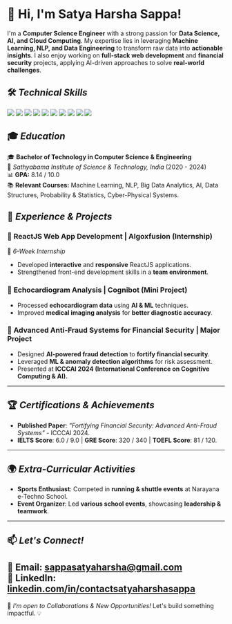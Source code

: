 # 👋 Hi, I'm **Satya Harsha Sappa!**  

I'm a **Computer Science Engineer** with a strong passion for **Data Science, AI, and Cloud Computing**. My expertise lies in leveraging **Machine Learning, NLP, and Data Engineering** to transform raw data into **actionable insights**. I also enjoy working on **full-stack web development** and **financial security** projects, applying AI-driven approaches to solve **real-world challenges**.


## 🛠 *Technical Skills*
<p align="left">
  <img src="https://img.shields.io/badge/Data%20Analysis-00A98F?style=for-the-badge&logo=databricks&logoColor=white" />
  <img src="https://img.shields.io/badge/Python-3776AB?style=for-the-badge&logo=python&logoColor=white" />
  <img src="https://img.shields.io/badge/Microsoft%20SQL%20Server-CC2927?style=for-the-badge&logo=microsoftsqlserver&logoColor=white" />
  <img src="https://img.shields.io/badge/Machine%20Learning-0078D4?style=for-the-badge&logo=scikitlearn&logoColor=white" />
  <img src="https://img.shields.io/badge/NLP-7B68EE?style=for-the-badge&logo=spacy&logoColor=white" />
  <img src="https://img.shields.io/badge/Data%20Engineering-008080?style=for-the-badge&logo=apachehadoop&logoColor=white" />
  <img src="https://img.shields.io/badge/Web%20Development-FFA500?style=for-the-badge&logo=react&logoColor=white" />
  <img src="https://img.shields.io/badge/Data%20Visualization-FF5733?style=for-the-badge&logo=tableau&logoColor=white" />
  <img src="https://img.shields.io/badge/Cloud%20Computing-FF9900?style=for-the-badge&logo=amazonaws&logoColor=white" />
  <img src="https://img.shields.io/badge/Microsoft%20Excel-217346?style=for-the-badge&logo=microsoftexcel&logoColor=white" />
</p>


## 🎓 *Education*
🎓 **Bachelor of Technology in Computer Science & Engineering**  
📍 *Sathyabama Institute of Science & Technology, India* (2020 - 2024)  
📊 **GPA:** 8.14 / 10.0  
📚 **Relevant Courses:** Machine Learning, NLP, Big Data Analytics, AI, Data Structures, Probability & Statistics, Cyber-Physical Systems.


## 💼 *Experience & Projects*
### 🔹 **ReactJS Web App Development | Algoxfusion (Internship)**
📅 *6-Week Internship*  
- Developed **interactive** and **responsive** ReactJS applications.
- Strengthened front-end development skills in a **team environment**.

### 🔹 **Echocardiogram Analysis | Cognibot (Mini Project)**
- Processed **echocardiogram data** using **AI & ML** techniques.
- Improved **medical imaging analysis** for **better diagnostic accuracy**.

### 🔹 **Advanced Anti-Fraud Systems for Financial Security | Major Project**
- Designed **AI-powered fraud detection** to **fortify financial security**.
- Leveraged **ML & anomaly detection algorithms** for risk assessment.
- Presented at **ICCCAI 2024 (International Conference on Cognitive Computing & AI).**

---

## 🏆 *Certifications & Achievements*
- **Published Paper**: *"Fortifying Financial Security: Advanced Anti-Fraud Systems"* - ICCCAI 2024.  
- **IELTS Score**: 6.0 / 9.0 | **GRE Score**: 320 / 340 | **TOEFL Score**: 81 / 120.  

---

## 🌍 *Extra-Curricular Activities*
- **Sports Enthusiast**: Competed in **running & shuttle events** at Narayana e-Techno School.
- **Event Organizer**: Led **various school events**, showcasing **leadership & teamwork**.

---

## 📫 *Let's Connect!*
📩 **Email**: [sappasatyaharsha@gmail.com](mailto:sappasatyaharsha@gmail.com)  
💼 **LinkedIn**: [linkedin.com/in/contactsatyaharshasappa](https://www.linkedin.com/in/satyaharshasappa/)  
---

🚀 *I'm open to Collaborations & New Opportunities!* Let's build something impactful. 💡
